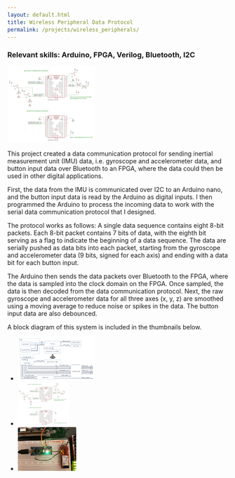 ```yaml
---
layout: default.html
title: Wireless Peripheral Data Protocol
permalink: /projects/wireless_peripherals/
---
```


<h3> Relevant skills: Arduino, FPGA, Verilog, Bluetooth, I2C </h3>

<img src="/assets/images/projects/wireless_peripherals/wireless-peripherals_schematic.PNG" width="200" class="left" alt="alt text" thumbnail="width=200">

This project created a data communication protocol for sending inertial measurement unit (IMU) data, i.e. gyroscope and accelerometer data, and button input data over Bluetooth to an FPGA, where the data could then be used in other digital applications.

First, the data from the IMU is communicated over I2C to an Arduino nano, and the button input data is read by the Arduino as digital inputs. I then programmed the Arduino to process the incoming data to work with the serial data communication protocol that I designed. 

The protocol works as follows: A single data sequence contains eight 8-bit packets. Each 8-bit packet contains 7 bits of data, with the eighth bit serving as a flag to indicate the beginning of a data sequence. The data are serially pushed as data bits into each packet, starting from the gyroscope and accelerometer data (9 bits, signed for each axis) and ending with a data bit for each button input.

The Arduino then sends the data packets over Bluetooth to the FPGA, where the data is sampled into the clock domain on the FPGA. Once sampled, the data is then decoded from the data communication protocol. Next, the raw gyroscope and accelerometer data for all three axes (x, y, z) are smoothed using a moving average to reduce noise or spikes in the data. The button input data are also debounced.

A block diagram of this system is included in the thumbnails below.

<div class="clear"></div>

<ul class="image-list">
    <li>
        <a href="/assets/images/projects/wireless_peripherals/wireless-peripherals_block-diagram.PNG">
        <img src="/assets/images/projects/wireless_peripherals/wireless-peripherals_block-diagram.PNG" height="100" alt="alt text" thumbnail="height=100"></a>
    </li>
    <li>
        <a href="/assets/images/projects/wireless_peripherals/wireless-peripherals_schematic.PNG">
        <img src="/assets/images/projects/wireless_peripherals/wireless-peripherals_schematic.PNG" height="100" alt="alt text" thumbnail="height=100"></a>
    </li>
    <li>
        <a href="/assets/images/projects/wireless_peripherals/wireless-peripherals_picture.jpg">
        <img src="/assets/images/projects/wireless_peripherals/wireless-peripherals_picture.jpg" height="100" alt="alt text" thumbnail="height=100"></a>
    </li>
</ul>
